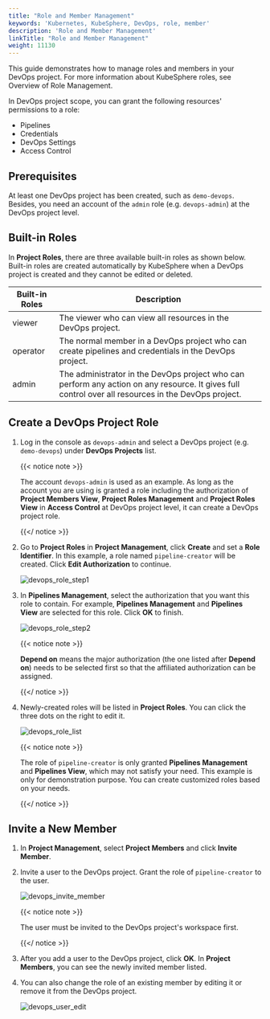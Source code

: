 ```yaml
---
title: "Role and Member Management"
keywords: 'Kubernetes, KubeSphere, DevOps, role, member'
description: 'Role and Member Management'
linkTitle: "Role and Member Management"
weight: 11130
---
```


This guide demonstrates how to manage roles and members in your DevOps project. For more information about KubeSphere roles, see Overview of Role Management.

In DevOps project scope, you can grant the following resources' permissions to a role:

- Pipelines
- Credentials
- DevOps Settings
- Access Control

## Prerequisites

At least one DevOps project has been created, such as `demo-devops`. Besides, you need an account of the `admin` role (e.g. `devops-admin`) at the DevOps project level. 

## Built-in Roles

In **Project Roles**, there are three available built-in roles as shown below. Built-in roles are created automatically by KubeSphere when a DevOps project is created and they cannot be edited or deleted.

| Built-in Roles     | Description                                                  |
| ------------------ | ------------------------------------------------------------ |
| viewer | The viewer who can view all resources in the DevOps project. |
| operator   | The normal member in a DevOps project who can create pipelines and credentials in the DevOps project. |
| admin     | The administrator in the DevOps project who can perform any action on any resource. It gives full control over all resources in the DevOps project. |

## Create a DevOps Project Role

1. Log in the console as `devops-admin` and select a DevOps project (e.g. `demo-devops`) under **DevOps Projects** list.

   {{< notice note >}}

   The account `devops-admin` is used as an example. As long as the account you are using is granted a role including the authorization of **Project Members View**, **Project Roles Management** and **Project Roles View** in **Access Control** at DevOps project level, it can create a DevOps project role.

   {{</ notice >}} 

2. Go to **Project Roles** in **Project Management**, click **Create** and set a **Role Identifier**. In this example, a role named `pipeline-creator` will be created. Click **Edit Authorization** to continue.

   ![devops_role_step1](/images/docs/devops-user-guide/understand-and-manage-devops-projects/role-and-member-management/devops_role_step1.png)

3. In **Pipelines Management**, select the authorization that you want this role to contain. For example, **Pipelines Management** and **Pipelines View** are selected for this role. Click **OK** to finish.

   ![devops_role_step2](/images/docs/devops-user-guide/understand-and-manage-devops-projects/role-and-member-management/devops_role_step2.png)

   {{< notice note >}} 

   **Depend on** means the major authorization (the one listed after **Depend on**) needs to be selected first so that the affiliated authorization can be assigned.

   {{</ notice >}} 

4. Newly-created roles will be listed in **Project Roles**. You can click the three dots on the right to edit it.

   ![devops_role_list](/images/docs/devops-user-guide/understand-and-manage-devops-projects/role-and-member-management/devops_role_list.png)

   {{< notice note >}} 

   The role of `pipeline-creator` is only granted **Pipelines Management** and **Pipelines View**, which may not satisfy your need. This example is only for demonstration purpose. You can create customized roles based on your needs.

   {{</ notice >}} 

## Invite a New Member

1. In **Project Management**, select **Project Members** and click **Invite Member**.

2. Invite a user to the DevOps project. Grant the role of `pipeline-creator` to the user. 

   ![devops_invite_member](/images/docs/devops-user-guide/understand-and-manage-devops-projects/role-and-member-management/devops_invite_member.png)

   {{< notice note >}} 

   The user must be invited to the DevOps project's workspace first.

   {{</ notice >}} 

3. After you add a user to the DevOps project, click **OK**. In **Project Members**, you can see the newly invited member listed.

4. You can also change the role of an existing member by editing it or remove it from the DevOps project.

   ![devops_user_edit](/images/docs/devops-user-guide/understand-and-manage-devops-projects/role-and-member-management/devops_user_edit.png)

